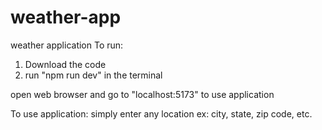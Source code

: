 # weather-app
weather application 
To run: 
1. Download the code
2. run "npm run dev" in the terminal

open web browser and go to "localhost:5173" to use application

To use application: simply enter any location ex: city, state, zip code, etc.
